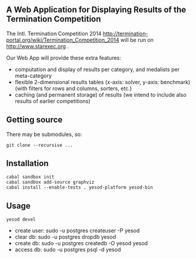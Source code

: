 A Web Application for Displaying Results of the Termination Competition
-----------------------

The Intl. Termination Competition 2014 <http://termination-portal.org/wiki/Termination_Competition_2014> will be run on <http://www.starexec.org> . 

Our Web App will provide these extra features:

* computation and display of results per category, 
  and medalists per meta-category
* flexible 2-dimensional results tables 
  (x-axis: solver, y-axis: benchmark) 
  (with filters for rows and columns, sorters, etc.)
* caching (and permanent storage) of results 
  (we intend to include also results of earlier competitions)

Getting source
--------------
There may be submodules, so:

    git clone --recursive ...


Installation
------------
    cabal sandbox init
    cabal sandbox add-source graphviz
    cabal install --enable-tests . yesod-platform yesod-bin

Usage
-----

    yesod devel

* create user: sudo -u postgres createuser -P yesod
* clear db: sudo -u postgres dropdb yesod
* create db: sudo -u postgres createdb -O yesod yesod
* access db: sudo -u postgres psql -d yesod
